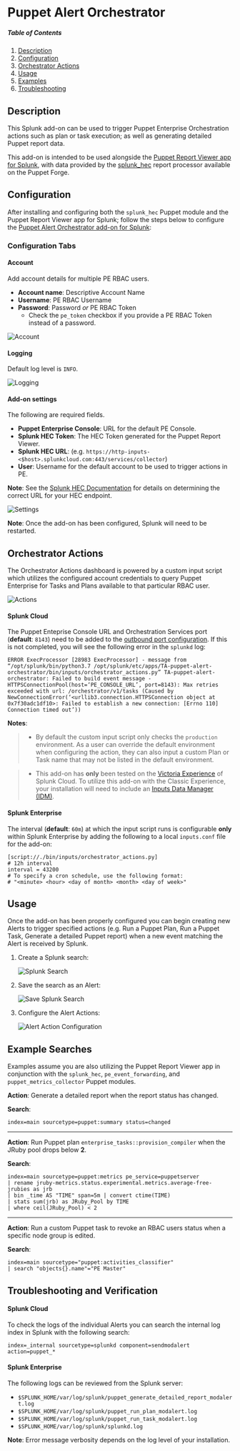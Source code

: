 # Puppet Alert Orchestrator

##### Table of Contents

1. [Description](#description)
2. [Configuration](#configuration)
3. [Orchestrator Actions](#orchestrator-actions)
4. [Usage](#usage)
5. [Examples](#example-searches)
6. [Troubleshooting](#troubleshooting-and-verification)

## Description

This Splunk add-on can be used to trigger Puppet Enterprise Orchestration actions such as plan or task execution; as well as generating detailed Puppet report data.

This add-on is intended to be used alongside the [Puppet Report Viewer app for Splunk](https://splunkbase.splunk.com/app/4413/), with data provided by the [splunk_hec](https://forge.puppet.com/puppetlabs/splunk_hec) report processor available on the Puppet Forge.

## Configuration

After installing and configuring both the `splunk_hec` Puppet module and the Puppet Report Viewer app for Splunk; follow the steps below to configure the [Puppet Alert Orchestrator add-on for Splunk](https://splunkbase.splunk.com/app/7318/):

### Configuration Tabs

#### Account

Add account details for multiple PE RBAC users.

  * **Account name**: Descriptive Account Name
  * **Username**: PE RBAC Username
  * **Password**: Password _or_ PE RBAC Token
    * Check the `pe_token` checkbox if you provide a PE RBAC Token instead of a password. 

![Account](TA-puppet-alert-orchestrator/readme/img/account_config.png)

#### Logging

Default log level is `INFO`.

![Logging](TA-puppet-alert-orchestrator/readme/img/logging_config.png)

#### Add-on settings

The following are required fields.

  * **Puppet Enterprise Console**: URL for the default PE Console.
  * **Splunk HEC Token**: The HEC Token generated for the Puppet Report Viewer.
  * **Splunk HEC URL**: (e.g. `https://http-inputs-<$host>.splunkcloud.com:443/services/collector`)
  * **User**: Username for the default account to be used to trigger actions in PE.

**Note**: See the [Splunk HEC Documentation](https://docs.splunk.com/Documentation/Splunk/latest/Data/UsetheHTTPEventCollector) for details on determining the correct URL for your HEC endpoint. 
	
![Settings](TA-puppet-alert-orchestrator/readme/img/settings_config.png)

**Note**: Once the add-on has been configured, Splunk will need to be restarted.

## Orchestrator Actions

The Orchestrator Actions dashboard is powered by a custom input script which utilizes the configured account credentials to query Puppet Enterprise for Tasks and Plans available to that particular RBAC user.

![Actions](TA-puppet-alert-orchestrator/readme/img/orchestrator_actions.png)

#### Splunk Cloud

The Puppet Enteprise Console URL and Orchestration Services port (**default**: `8143`) need to be added to the [outbound port configuration](https://docs.splunk.com/Documentation/SplunkCloud/latest/Config/ConfigureOutboundPorts). If this is not completed, you will see the following error in the `splunkd` log:

```
ERROR ExecProcessor [28983 ExecProcessor] - message from “/opt/splunk/bin/python3.7 /opt/splunk/etc/apps/TA-puppet-alert-orchestrator/bin/inputs/orchestrator_actions.py” TA-puppet-alert-orchestrator: Failed to build event message - HTTPSConnectionPool(host=‘PE_CONSOLE_URL’, port=8143): Max retries exceeded with url: /orchestrator/v1/tasks (Caused by NewConnectionError(‘<urllib3.connection.HTTPSConnection object at 0x7f30adc1df10>: Failed to establish a new connection: [Errno 110] Connection timed out’))
```

**Notes**:

> * By default the custom input script only checks the `production` environment. As a user can override the default environment when configuring the action, they can also input a custom Plan or Task name that may not be listed in the default environment.

> * This add-on has **only** been tested on the [Victoria Experience](https://docs.splunk.com/Documentation/SplunkCloud/latest/Admin/Experience) of Splunk Cloud. To utilize this add-on with the Classic Experience, your installation will need to include an [Inputs Data Manager (IDM)](https://docs.splunk.com/Documentation/SplunkCloud/latest/Admin/Intro#Splunk_Cloud_Platform_features).

#### Splunk Enterprise

The interval (**default**: `60m`) at which the input script runs is configurable **only** within Splunk Enterprise by adding the following to a local `inputs.conf` file for the add-on:

```
[script://./bin/inputs/orchestrator_actions.py]
# 12h interval
interval = 43200
# To specify a cron schedule, use the following format:
# "<minute> <hour> <day of month> <month> <day of week>"
```

## Usage

Once the add-on has been properly configured you can begin creating new Alerts to trigger specified actions (e.g. Run a Puppet Plan, Run a Puppet Task, Generate a detailed Puppet report) when a new event matching the Alert is received by Splunk.

1. Create a Splunk search:

	![Splunk Search](TA-puppet-alert-orchestrator/readme/img/splunk_search.png)
	
2. Save the search as an Alert:

	![Save Splunk Search](TA-puppet-alert-orchestrator/readme/img/save_as_alert.png)

3. Configure the Alert Actions:

	![Alert Action Configuration](TA-puppet-alert-orchestrator/readme/img/alert_options.png)
	
## Example Searches

Examples assume you are also utilizing the Puppet Report Viewer app in conjunction with the `splunk_hec`, `pe_event_forwarding`, and `puppet_metrics_collector` Puppet modules.

**Action**: Generate a detailed report when the report status has changed.

**Search**:

```
index=main sourcetype=puppet:summary status=changed
```

---

**Action**: Run Puppet plan `enterprise_tasks::provision_compiler` when the JRuby pool drops below **2**.

**Search**:

```
index=main sourcetype=puppet:metrics pe_service=puppetserver
| rename jruby-metrics.status.experimental.metrics.average-free-jrubies as jrb
| bin _time AS "TIME" span=5m | convert ctime(TIME)
| stats sum(jrb) as JRuby_Pool by TIME
| where ceil(JRuby_Pool) < 2
```

---

**Action**: Run a custom Puppet task to revoke an RBAC users status when a specific node group is edited.

**Search**:

```
index=main sourcetype="puppet:activities_classifier"
| search "objects{}.name"="PE Master"
```

## Troubleshooting and Verification

#### Splunk Cloud

To check the logs of the individual Alerts you can search the internal log index in Splunk with the following search:

```
index=_internal sourcetype=splunkd component=sendmodalert action=puppet_*
```

#### Splunk Enterprise

The following logs can be reviewed from the Splunk server:

  * `$SPLUNK_HOME/var/log/splunk/puppet_generate_detailed_report_modalert.log`
  * `$SPLUNK_HOME/var/log/splunk/puppet_run_plan_modalert.log`
  * `$SPLUNK_HOME/var/log/splunk/puppet_run_task_modalert.log`
  * `$SPLUNK_HOME/var/log/splunk/splunkd.log`

**Note**: Error message verbosity depends on the log level of your installation.